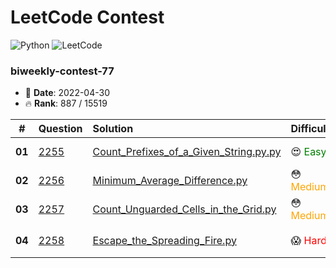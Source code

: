 # LeetCode Contest

![Python](https://img.shields.io/badge/python-3670A0?style=for-the-badge&logo=python&logoColor=ffdd54)
![LeetCode](https://img.shields.io/badge/LeetCode-000000?style=for-the-badge&logo=LeetCode&logoColor=#d16c06)

### biweekly-contest-77
- :calendar: **Date**: 2022-04-30
- :fire: **Rank**: 887 / 15519

| #      | Question                                                                                             | Solution                                                                                                  | Difficulty                                         | Result                                                     |
|--------|:-----------------------------------------------------------------------------------------------------|:----------------------------------------------------------------------------------------------------------|:---------------------------------------------------|:-----------------------------------------------------------|
| **01** | [2255](https://leetcode.com/contest/biweekly-contest-77/problems/count-prefixes-of-a-given-string/)  | [Count_Prefixes_of_a_Given_String.py.py](biweekly-contest-77/01_2255_Count_Prefixes_of_a_Given_String.py) | :heart_eyes: <span style="color:green">Easy</span> | :white_check_mark: <span style="color:green">Passed</span> |
| **02** | [2256](https://leetcode.com/contest/biweekly-contest-77/problems/minimum-average-difference/)        | [Minimum_Average_Difference.py](biweekly-contest-77/02_2256_Minimum_Average_Difference.py)                | :flushed: <span style="color:orange">Medium</span> | :white_check_mark: <span style="color:green">Passed</span> |
| **03** | [2257](https://leetcode.com/contest/biweekly-contest-77/problems/count-unguarded-cells-in-the-grid/) | [Count_Unguarded_Cells_in_the_Grid.py](biweekly-contest-77/03_2257_Count_Unguarded_Cells_in_the_Grid.py)  | :flushed: <span style="color:orange">Medium</span> | :white_check_mark: <span style="color:green">Passed</span> |
| **04** | [2258](https://leetcode.com/contest/biweekly-contest-77/problems/escape-the-spreading-fire/)         | [Escape_the_Spreading_Fire.py](biweekly-contest-77/04_2258_Escape_the_Spreading_Fire.py)                  | :scream: <span style="color:red">Hard</span>       | :clock130: <span style="color:orange">Timeout</span>       |
